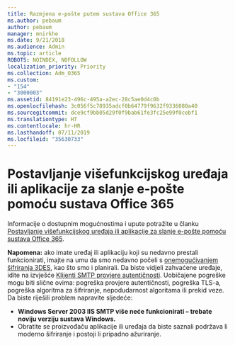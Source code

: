 ```yaml
---
title: Razmjena e-pošte putem sustava Office 365
ms.author: pebaum
author: pebaum
manager: mnirkhe
ms.date: 9/21/2018
ms.audience: Admin
ms.topic: article
ROBOTS: NOINDEX, NOFOLLOW
localization_priority: Priority
ms.collection: Adm_O365
ms.custom:
- "154"
- "3000003"
ms.assetid: 84191e23-496c-495a-a2ec-28c5ae0d4c0b
ms.openlocfilehash: 3c056f5c78935adcf0b64779f9632f9336080a40
ms.sourcegitcommit: dce9cf9bb05d29f0f9bab61fe3fc25e99f0cebf1
ms.translationtype: HT
ms.contentlocale: hr-HR
ms.lasthandoff: 07/11/2019
ms.locfileid: "35630733"
---
```

# <a name="set-up-a-multifunction-device-or-application-to-send-email-using-office-365"></a>Postavljanje višefunkcijskog uređaja ili aplikacije za slanje e-pošte pomoću sustava Office 365

Informacije o dostupnim mogućnostima i upute potražite u članku [Postavljanje višefunkcijskog uređaja ili aplikacije za slanje e-pošte pomoću sustava Office 365](https://support.office.com/article/69f58e99-c550-4274-ad18-c805d654b4c4).
  
**Napomena:** ako imate uređaj ili aplikaciju koji su nedavno prestali funkcionirati, imajte na umu da smo nedavno počeli s [onemogućivanjem šifriranja 3DES](https://docs.microsoft.com/office365/securitycompliance/technical-reference-details-about-encryption), kao što smo i planirali. Da biste vidjeli zahvaćene uređaje, idite na izvješće [Klijenti SMTP provjere autentičnosti](https://protection.office.com/mailflow/dashboard). Uobičajene pogreške mogu biti slične ovima: pogreška provjere autentičnosti, pogreška TLS-a, pogreška algoritma za šifriranje, nepodudarnost algoritama ili prekid veze. Da biste riješili problem napravite sljedeće:
 - **Windows Server 2003 IIS SMTP više neće funkcionirati – trebate noviju verziju sustava Windows.**  
 - Obratite se proizvođaču aplikacije ili uređaja da biste saznali podržava li moderno šifriranje i postoji li pripadno ažuriranje.
